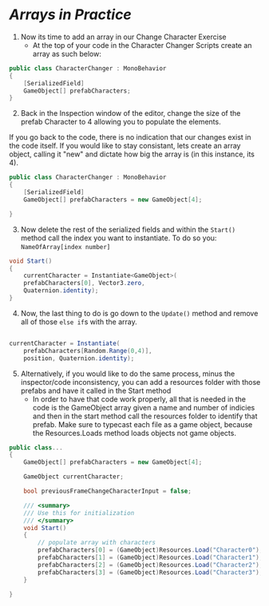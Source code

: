 # ***Arrays in Practice***

1. Now its time to add an array in our Change Character Exercise
    - At the top of your code in the Character Changer Scripts create an array as such below:

```C#
public class CharacterChanger : MonoBehavior 
{
    [SerializedField]
    GameObject[] prefabCharacters;
}
```

2. Back in the Inspection window of the editor, change the size of the prefab Character to 4 allowing you to populate the elements.

If you go back to the code, there is no indication that our changes exist in the code itself. If you would like to stay consistant, lets create an array object, calling it "new" and dictate how big the array is (in this instance, its 4).

```C#
public class CharacterChanger : MonoBehavior 
{
    [SerializedField]
    GameObject[] prefabCharacters = new GameObject[4];

}
```

3. Now delete the rest of the serialized fields and within the `Start()` method call the index you want to instantiate. To do so you: `NameOfArray[index number]`

```C#
void Start()
{
    currentCharacter = Instantiate<GameObject>(
    prefabCharacters[0], Vector3.zero,
    Quaternion.identity);
}
```

4. Now, the last thing to do is go down to the `Update()` method and remove all of those `else if`s with the array.

```C#

currentCharacter = Instantiate(
    prefabCharacters[Random.Range(0,4)],
    position, Quaternion.identity);

```

5. Alternatively, if you would like to do the same process, minus the inspector/code inconsistency, you can add a resources folder with those prefabs and have it called in the Start method
    - In order to have that code work properly, all that is needed in the code is the GameObject array given a name and number of indicies and then in the start method call the resources folder to identify that prefab. Make sure to typecast each file as a game object, because the Resources.Loads method loads objects not game objects.
    
```C#
public class...
{
    GameObject[] prefabCharacters = new GameObject[4];

    GameObject currentCharacter;

    bool previousFrameChangeCharacterInput = false;

    /// <summary>
    /// Use this for initialization
    /// </summary>
    void Start()
    {
        // populate array with characters
        prefabCharacters[0] = (GameObject)Resources.Load("Character0");
        prefabCharacters[1] = (GameObject)Resources.Load("Character1");
        prefabCharacters[2] = (GameObject)Resources.Load("Character2");
        prefabCharacters[3] = (GameObject)Resources.Load("Character3");
    }

}


```